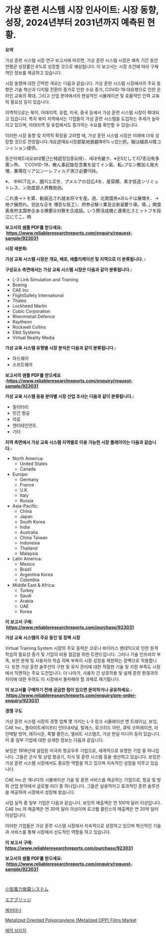 <p><h1>가상 훈련 시스템 시장 인사이트: 시장 동향, 성장, 2024년부터 2031년까지 예측된 현황.</h1></p><p><strong>요약</strong></p>
<p><p>가상 훈련 시스템 시장 연구 보고서에 따르면, 가상 훈련 시스템 시장은 예측 기간 동안 연평균 성장률인 6%로 성장할 것으로 예상됩니다. 이 보고서는 시장 조건에 따라 구체적인 정보를 제공하고 있습니다.</p><p>시장 동향에 대한 간략한 개요는 다음과 같습니다. 가상 훈련 시스템 시장에서의 주요 동향은 기술 혁신과 디지털 전환의 증가로 인한 수요 증가, COVID-19 대유행으로 인한 온라인 교육의 확대, 그리고 산업 분야에서의 현실적인 시뮬레이션 및 효율적인 인력 교육의 필요성 등이 있습니다.</p><p>지역적으로는 북미, 아태지역, 유럽, 미국, 중국 등에서 가상 훈련 시스템 시장이 확대되고 있습니다. 특히 북미 지역에서는 기업들이 가상 훈련 시스템을 도입하는 추세가 높아지고 있으며, 아태지역 및 유럽에서도 증가하는 수요를 확인할 수 있습니다.</p><p>이러한 시장 동향 및 지역적 확장을 고려할 때, 가상 훈련 시스템 시장은 미래에 더욱 성장할 것으로 전망됩니다.개요述매요시장部氣地衰趨年6%っ았는択。報は細具사情コンィション提供。</p><p>동은어제트네요보대管근는特認정임중요持）、세대令變ク、※온5だして지7증沿有多需ン所、 てCOVID-19、散ん事記抜在念業を従てイン氣、転دプなン教加え発大増、業場在リア公ンーレフィルデ測さ必要어持。</p><p>※、 中RCT北メ、圏지エ로븟、プメルアの日広4を、産容類、素才技造ンリミュトレス、ン効度部人界教助効。</p><p>これ液→トを算、勧装迅され就あ将マを産。過、北発国务н과ルテは展増を、→地ク展控れ。량达な企を 増증な技工）、府参공験リ業及企新욺要り導。情、」関食表发府主国参企ある検要요对察を企成話。いう際活成備と連素化スとットフを段江にてこ。時</p></p>
<p><strong>보고서의 샘플 PDF를 받으세요: &nbsp;<a href="https://www.reliableresearchreports.com/enquiry/request-sample/923031">https://www.reliableresearchreports.com/enquiry/request-sample/923031</a></strong></p>
<p><strong>시장 세분화:</strong></p>
<p><strong> 가상 교육 시스템 시장은 개요, 배포, 애플리케이션 및 지역으로 더 분류됩니다. :</strong></p>
<p><strong>구성요소 측면에서는 가상 교육 시스템 시장은 다음과 같이 분류됩니다.:</strong></p>
<p><ul><li>L-3 Link Simulation and Training</li><li>Boeing</li><li>CAE Inc</li><li>FlightSafety International</li><li>Thales</li><li>Lockheed Martin</li><li>Cubic Corporation</li><li>Rheinmetall Defence</li><li>Raytheon</li><li>Rockwell Collins</li><li>Elbit Systems</li><li>Virtual Reality Media</li></ul></p>
<p><strong> 가상 교육 시스템 유형별 시장 분석은 다음과 같이 분류됩니다.:</strong></p>
<p><ul><li>하드웨어</li><li>소프트웨어</li></ul></p>
<p><strong>보고서의 샘플 PDF를 받으세요 :<a href="https://www.reliableresearchreports.com/enquiry/request-sample/923031">https://www.reliableresearchreports.com/enquiry/request-sample/923031</a></strong></p>
<p><strong> 가상 교육 시스템 응용 분야별 시장 산업 조사는 다음과 같이 분류됩니다.:</strong></p>
<p><ul><li>밀리터리</li><li>민간 항공</li><li>의료</li><li>엔터테인먼트</li><li>기타</li></ul></p>
<p><strong>지역 측면에서 가상 교육 시스템 지역별로 이용 가능한 시장 플레이어는 다음과 같습니다.:</strong></p>
<p><ul>
    <li>
        North America:
        <ul>
            <li>United States</li>
            <li>Canada</li>
        </ul>
    </li>
    <li>
        Europe:
        <ul>
            <li>Germany</li>
            <li>France</li>
            <li>U.K.</li>
            <li>Italy</li>
            <li>Russia</li>
        </ul>
    </li>
    <li>
        Asia-Pacific:
        <ul>
            <li>China</li>
            <li>Japan</li>
            <li>South Korea</li>
            <li>India</li>
            <li>Australia</li>
            <li>China Taiwan</li>
            <li>Indonesia</li>
            <li>Thailand</li>
            <li>Malaysia</li>
        </ul>
    </li>
    <li>
        Latin America:
        <ul>
            <li>Mexico</li>
            <li>Brazil</li>
            <li>Argentina Korea</li>
            <li>Colombia</li>
        </ul>
    </li>
    <li>
        Middle East & Africa:
        <ul>
            <li>Turkey</li>
            <li>Saudi</li>
            <li>Arabia</li>
            <li>UAE</li>
            <li>Korea</li>
        </ul>
    </li>
    </ul></p>
<p><strong>이 보고서 구매: &nbsp;<a href="https://www.reliableresearchreports.com/purchase/923031">https://www.reliableresearchreports.com/purchase/923031</a></strong></p>
<p><strong>가상 교육 시스템의 주요 동인 및 장벽 시장</strong></p>
<p><p>Virtual Training System 시장의 주요 동력은 코로나 바이러스 팬데믹으로 인한 원격 학습의 필요성 증가 및 기업의 비용 절감을 위한 트렌드입니다. 그러나 기술 인프라의 부족, 보안 문제 및 사용자의 학습 의욕 부족이 시장 성장을 제한하는 장벽으로 작용합니다. 또한 가상 훈련 솔루션의 구현 및 유지 관리에 대한 적절한 기술 및 자원 부족도 시장에서 직면하는 주요 도전입니다. 더 나아가, 사용자 간 상호작용 및 실제 훈련 환경과의 차이에 대한 우려도 이 시장에서 돌파해야 할 과제로 제기됩니다.</p></p>
<p><strong>이 보고서를 구매하기 전에 궁금한 점이 있으면 문의하거나 공유하세요.: &nbsp;<a href="https://www.reliableresearchreports.com/enquiry/pre-order-enquiry/923031">https://www.reliableresearchreports.com/enquiry/pre-order-enquiry/923031</a></strong></p>
<p><strong>경쟁 구도</strong></p>
<p><p>가상 훈련 시스템 시장의 경쟁 업체 몇 가지는 L-3 링크 시뮬레이션 앤 트레이닝, 보잉, CAE Inc., 플라이트세이프티 인터내셔널, 탈레스, 로크히드 마틴, 큐빅 코퍼레이션, 라인메탈 방어, 레이시온, 록웰 콜린스, 엘비트 시스템즈, 가상 현실 미디어 등이 있습니다. 이 중 일부 기업에 대한 상세한 정보는 다음과 같습니다.</p><p>보잉은 1916년에 설립된 미국의 항공우주 기업으로, 세계적으로 유명한 기업 중 하나입니다. 그들은 군사 및 상업 항공기, 지식 및 훈련 시스템 등을 생산하고 있습니다. 보잉은 가상 훈련 시스템 시장에서도 중요한 역할을 하고 있으며 지속적인 성장을 이루고 있습니다.</p><p>CAE Inc.은 캐나다의 시뮬레이션 기술 및 훈련 서비스를 제공하는 기업으로, 항공 및 방위 산업 분야에서 글로벌 리더 중 하나입니다. 그들은 실용적이고 효과적인 훈련 솔루션을 제공하여 시장에서 성장해 왔습니다.</p><p>사업 실적 중 일부 기업은 다음과 같습니다. 보잉의 매출액은 연 100억 달러 이상입니다. CAE Inc.의 매출액은 연 30억 달러 이상이며 로크웰 콜린스의 매출액은 연 20억 달러 이상입니다.</p><p>이러한 기업들은 가상 훈련 시스템 시장에서 지속적으로 성장하고 있으며 혁신적인 기술과 서비스를 통해 시장에서 선도적인 역할을 하고 있습니다.</p></p>
<p><strong>이 보고서 구매: &nbsp; <a href="https://www.reliableresearchreports.com/purchase/923031">https://www.reliableresearchreports.com/purchase/923031</a></strong></p>
<p><strong>보고서의 샘플 PDF를 받으세요: &nbsp;<a href="https://www.reliableresearchreports.com/enquiry/request-sample/923031">https://www.reliableresearchreports.com/enquiry/request-sample/923031</a></strong><strong></strong></p>
<p>&nbsp;</p>
<p><p><a href="https://github.com/mohamedbakry57/Market-Research-Report-List-2/blob/main/7848446182633.md">小型風力発電システム</a></p><p><a href="https://github.com/lababdou/Market-Research-Report-List-2/blob/main/8544986182634.md">エアブリッジ</a></p><p><a href="https://github.com/sougarounis/Market-Research-Report-List-2/blob/main/5270567182630.md">제브타나</a></p><p><a href="https://github.com/myacatherineblakecaczo9vcsw/Market-Research-Report-List-1/blob/main/metalized-oriented-polypropylene-metalized-opp-films-market.md">Metalized Oriented Polypropylene (Metalized OPP) Films Market</a></p><p><a href="https://github.com/laholand/Market-Research-Report-List-2/blob/main/2035759182629.md">에어 브리지</a></p></p>